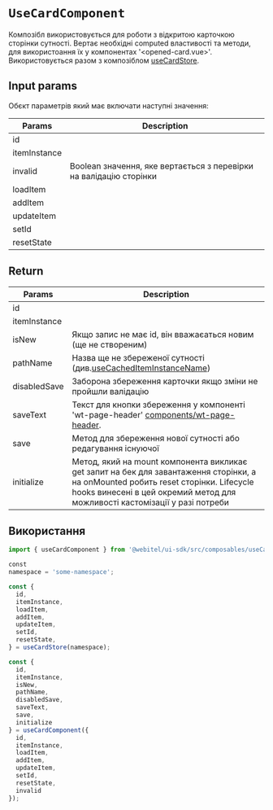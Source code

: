 # `UseCardComponent`

Композібл використовується для роботи з відкритою карточкою сторінки сутності. Вертає необхідні computed властивості та
методи, для використоання їх у компонентах '<opened-card.vue>'.
Використовується разом з композіблом [useCardStore](../use-card-store/Readme.md).

## Input params

Обєкт параметрів який має включати наступні значення:

| Params       | Description                                                        |
|--------------|--------------------------------------------------------------------|
| id           |                                                                    |
| itemInstance |                                                                    |
| invalid      | Boolean значення, яке вертається з перевірки на валідацію сторінки |
| loadItem     |                                                                    |
| addItem      |                                                                    |
| updateItem   |                                                                    |
| setId        |                                                                    |
| resetState   |                                                                    |

## Return

| Params       | Description                                                                                                                                                                                                        |
|--------------|--------------------------------------------------------------------------------------------------------------------------------------------------------------------------------------------------------------------|
| id           |                                                                                                                                                                                                                    |
| itemInstance |                                                                                                                                                                                                                    |
| isNew        | Якщо запис не має id, він вважаєаться новим (ще не створеним)                                                                                                                                                      |
| pathName     | Назва ще не збереженої сутності (див.[useCachedItemInstanceName](../use-cached-item-instance-name/Readme.md))                                                                                                      |
| disabledSave | Заборона збереження карточки якщо зміни не пройшли валідацію                                                                                                                                                       |
| saveText     | Текст для кнопки збереження у компоненті 'wt-page-header' [components/wt-page-header](../../components/wt-page-header/Readme.md).                                                                                  |
| save         | Метод для збереження нової сутності або редагування існуючої                                                                                                                                                       |
| initialize   | Метод, який на mount компонента викликає get запит на бек для завантаження сторінки, а на onMounted робить reset сторінки. Lifecycle hooks винесені в цей окремий метод для можливості кастомізації у разі потреби |

## Використання

```js
import { useCardComponent } from '@webitel/ui-sdk/src/composables/useCard/useCardComponent.js';

сonst
namespace = 'some-namespace';

const {
  id,
  itemInstance,
  loadItem,
  addItem,
  updateItem,
  setId,
  resetState,
} = useCardStore(namespace);

const {
  id,
  itemInstance,
  isNew,
  pathName,
  disabledSave,
  saveText,
  save,
  initialize
} = useCardComponent({
  id,
  itemInstance,
  loadItem,
  addItem,
  updateItem,
  setId,
  resetState,
  invalid
});
```
